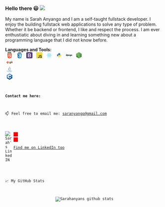 ### Hello there :smiley: <img src="https://media.giphy.com/media/hvRJCLFzcasrR4ia7z/giphy.gif" width="25px">

<!-- ![](https://visitor-badge.glitch.me/badge?page_id=Sarahanyan.Sarahanyan) -->

My name is Sarah Anyango and I am a self-taught fullstack developer. I enjoy the building fullstack web applications to solve any type of problem. Whether it be backend or frontend, I like and respect the process. I am ever enthustiatic  about diving in and learning something new about a programming language that I did not know before.

**Languages and Tools:**  
<code style="margin:0.25rem;"><img height="20" src="https://raw.githubusercontent.com/github/explore/80688e429a7d4ef2fca1e82350fe8e3517d3494d/topics/html/html.png"></code>
<code style="margin:0.25rem;"><img height="20" src="https://raw.githubusercontent.com/github/explore/80688e429a7d4ef2fca1e82350fe8e3517d3494d/topics/css/css.png"></code>
<code style="margin:0.25rem;"><img height="20" src="https://raw.githubusercontent.com/github/explore/80688e429a7d4ef2fca1e82350fe8e3517d3494d/topics/bootstrap/bootstrap.png"></code>
<code style="margin:0.25rem;"><img height="20" src="https://raw.githubusercontent.com/github/explore/80688e429a7d4ef2fca1e82350fe8e3517d3494d/topics/javascript/javascript.png"></code>
<code style="margin:0.25rem;"><img height="20" src="https://raw.githubusercontent.com/github/explore/80688e429a7d4ef2fca1e82350fe8e3517d3494d/topics/react/react.png"></code>
<code style="margin:0.25rem;"><img height="20" src="https://raw.githubusercontent.com/github/explore/80688e429a7d4ef2fca1e82350fe8e3517d3494d/topics/python/python.png"></code>
<code style="margin:0.25rem;"><img height="20" src="https://raw.githubusercontent.com/github/explore/80688e429a7d4ef2fca1e82350fe8e3517d3494d/topics/django/django.png"></code>
<code style="margin:0.25rem;"><img height="20" src="https://raw.githubusercontent.com/github/explore/80688e429a7d4ef2fca1e82350fe8e3517d3494d/topics/nodejs/nodejs.png"></code>
<code>
<code style="margin:0.25rem;"><img height="20" src="https://raw.githubusercontent.com/github/explore/80688e429a7d4ef2fca1e82350fe8e3517d3494d/topics/git/git.png"></code>
<code style="margin:0.25rem;"><img height="20" src="https://raw.githubusercontent.com/github/explore/80688e429a7d4ef2fca1e82350fe8e3517d3494d/topics/c/c.png"></code>
<code style="margin:0.25rem;"><img height="20" src="https://raw.githubusercontent.com/github/explore/80688e429a7d4ef2fca1e82350fe8e3517d3494d/topics/cpp/cpp.png"></code>

**Contact me here:**


📫 Feel free to email me: saranyango@gmail.com

<a href="https://www.linkedin.com/in/abhisheknaiidu/" style="background-color:red;">
  <img align="left" alt="Sarah's LinkedIN" width="22px" src="https://raw.githubusercontent.com/peterthehan/peterthehan/master/assets/linkedin.svg" style="margin-right:0.3rem;" />
  <p>Find me on LinkedIn too</p>
</a><br>


📈 My GitHub Stats

<p align="center"> <img src="https://github-readme-stats.vercel.app/api?username=Sarahanyan&show_icons=true&theme=gotham&hide=contribs,stars" alt="Sarahanyans github stats" />


